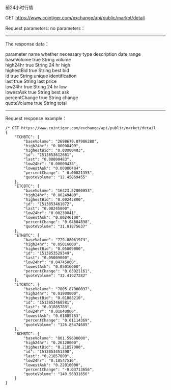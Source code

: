 前24小时行情

GET https://www.cointiger.com/exchange/api/public/market/detail 



 Request parameters: no parameters：

---

The response data：

  parameter name	whether necessary	 type 	     description     	date range
    baseVolume  	      true       	String	       volume        	          
     high24hr   	      true       	String	     24 hr high      	          
    highestBid  	      true       	String	      best bid       	          
        id      	      true       	String	unique identification	          
       last     	      true       	String	     last price      	          
     low24hr    	      true       	String	      24 hr low      	          
    lowestAsk   	      true       	String	      best ask       	          
  percentChange 	      true       	String	       change        	          
   quoteVolume  	      true       	String	        total        	          

---

Request response example：

    /* GET https://www.cointiger.com/exchange/api/public/market/detail
    {
    	"TCHBTC": {
    		"baseVolume": "2698679.07986280",
    		"high24hr": "0.00000499",
    		"highestBid": "0.00000483",
    		"id": "1513853612681",
    		"last": "0.00000483",
    		"low24hr": "0.00000438",
    		"lowestAsk": "0.00000484",
    		"percentChange": "-0.00821355",
    		"quoteVolume": "12.45869455"
    	},
    	"ETCBTC": {
    		"baseVolume": "16423.52000053",
    		"high24hr": "0.00249400",
    		"highestBid": "0.00245800",
    		"id": "1513853461072",
    		"last": "0.00245800",
    		"low24hr": "0.00230841",
    		"lowestAsk": "0.00246100",
    		"percentChange": "0.04684838",
    		"quoteVolume": "31.81875637"
    	},
    	"ETHBTC": {
    		"baseVolume": "779.08061973",
    		"high24hr": "0.05016000",
    		"highestBid": "0.05009000",
    		"id": "1513853529349",
    		"last": "0.05009000",
    		"low24hr": "0.04745000",
    		"lowestAsk": "0.05016000",
    		"percentChange": "0.03921161",
    		"quoteVolume": "32.41927282"
    	},
    	"LTCBTC": {
    		"baseVolume": "7805.87000037",
    		"high24hr": "0.01900000",
    		"highestBid": "0.01883210",
    		"id": "1513853468581",
    		"last": "0.01885783",
    		"low24hr": "0.01840000",
    		"lowestAsk": "0.01885783",
    		"percentChange": "0.01114369",
    		"quoteVolume": "126.85474685"
    	},
    	"BCHBTC": {
    		"baseVolume": "801.59600000",
    		"high24hr": "0.26120000",
    		"highestBid": "0.21857000",
    		"id": "1513853451390",
    		"last": "0.21857000",
    		"low24hr": "0.18547516",
    		"lowestAsk": "0.22010000",
    		"percentChange": "-0.03713656",
    		"quoteVolume": "140.56031656"
    	}
    }
    

